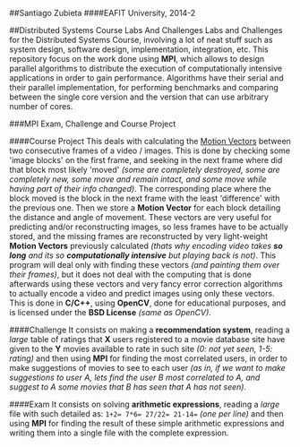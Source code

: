 ##Santiago Zubieta
####EAFIT University, 2014-2

##Distributed Systems Course Labs And Challenges
Labs and Challenges for the Distributed Systems Course, involving a lot of neat stuff such as system design, software design, implementation, integration, etc. This repository focus on the work done using **MPI**, which allows to design parallel algorithms to distribute the execution of computationally intensive applications in order to gain performance. Algorithms have their serial and their parallel implementation, for performing benchmarks and comparing between the single core version and the version that can use arbitrary number of cores.

###MPI Exam, Challenge and Course Project

####Course Project
This deals with calculating the [Motion Vectors](http://en.wikipedia.org/wiki/Motion_vector) between two consecutive frames of a video / images. This is done by checking some 'image blocks' on the first frame, and seeking in the next frame where did that block most likely 'moved' *(some are completely destroyed, some are completely new, some move and remain intact, and some move while having part of their info changed)*. The corresponding place where the block moved is the block in the next frame with the least 'difference' with the previous one. Then we store a **Motion Vector** for each block detailing the distance and angle of movement. These vectors are very useful for predicting and/or reconstructing images, so less frames have to be actually stored, and the missing frames are reconstructed by very light-weight **Motion Vectors** previously calculated *(thats why encoding video takes __so long__ and its so **computationally intensive** but playing back is not)*. This program will deal only with finding these vectors *(and painting them over their frames)*, but it does not deal with the computing that is done afterwards using these vectors and very fancy error correction algorithms to actually encode a video and predict images using only these vectors. This is done in **C/C++**, using **OpenCV**, done for educational purposes, and is licensed under the **BSD License** *(same as OpenCV)*.

####Challenge
It consists on making a **recommendation system**, reading a *large* table of ratings that **X** users registered to a movie database site have given to the **Y** movies available to rate in such site *(0: not yet seen, 1-5: rating)* and then using **MPI** for finding the most correlated users, in order to make suggestions of movies to see to each user *(as in, if we want to make suggestions to user A, lets find the user B most correlated to A, and suggest to A some movies that B has seen that A has not seen).*

####Exam
It consists on solving **arithmetic expressions**, reading a *large* file with such detailed as:
``
1+2=
7*6=
27/22=
21-14=
`` *(one per line)*
and then using **MPI** for finding the result of these simple arithmetic expressions and writing them into a single file with the complete expression.
